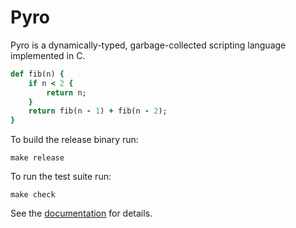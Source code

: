 # Pyro

[1]: http://www.dmulholl.com/docs/pyro/main/

Pyro is a dynamically-typed, garbage-collected scripting language implemented in C.

```ruby
def fib(n) {
    if n < 2 {
        return n;
    }
    return fib(n - 1) + fib(n - 2);
}
```
To build the release binary run:

    make release

To run the test suite run:

    make check

See the [documentation][1] for details.
